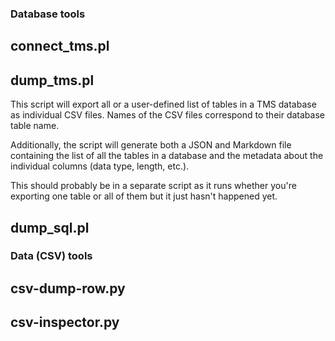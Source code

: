 ### Database tools

connect_tms.pl
--

dump_tms.pl
--

This script will export all or a user-defined list of tables in a TMS database
as individual CSV files. Names of the CSV files correspond to their database
table name.

Additionally, the script will generate both a JSON and Markdown file containing
the list of all the tables in a database and the metadata about the individual
columns (data type, length, etc.).

This should probably be in a separate script as it runs whether you're exporting
one table or all of them but it just hasn't happened yet.

dump_sql.pl
--

### Data (CSV) tools

csv-dump-row.py
--

csv-inspector.py
--

